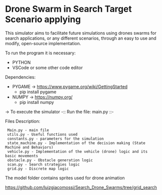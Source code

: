 # Drone Swarm in Search Target Scenario applying 

This simulator aims to facilitate future simulations using drones swarms for search applications, or any different scenarios, through an easy to use and modify, open-source implementation. 

To run the program it is necessary:

- PYTHON
- VSCode or some other code editor

Dependencies:

- PYGAME -> https://www.pygame.org/wiki/GettingStarted
     - pip install pygame
- NUMPY -> https://numpy.org/
     - pip install numpy


-> To execute the simulator -:: Run the file: main.py ::-

Files Description:

     Main.py - main file
     utils.py - Useful functions used
     constants.py - parameters for the simulation
     state_machine.py - Implementation of the decision making (State Machine and Behaviors)
     vehicle.py - Implementation of the vehicle (drone) logic and its basic movements
     obstacle.py - Obstacle generation logic
     scan.py - Search strategies logic
     grid.py - Discrete map logic

The model folder contains sprites used for drone animation

https://github.com/luizgiacomossi/Search_Drone_Swarms/tree/grid_search

